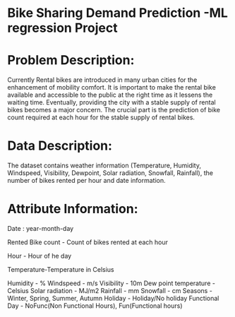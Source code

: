 # Bike Sharing Demand Prediction -ML regression Project

# Problem Description:

Currently Rental bikes are introduced in many urban cities for the enhancement of mobility comfort. It is important to make the rental bike available and accessible to the public at the right time as it lessens the waiting time. Eventually, providing the city with a stable supply of rental bikes becomes a major concern. The crucial part is the prediction of bike count required at each hour for the stable supply of rental bikes.

# Data Description:

The dataset contains weather information (Temperature, Humidity, Windspeed, Visibility, Dewpoint, Solar radiation, Snowfall, Rainfall), the number of bikes rented per hour and date information.

# Attribute Information:

Date : year-month-day

Rented Bike count - Count of bikes rented at each hour

Hour - Hour of he day

Temperature-Temperature in Celsius

Humidity - %
Windspeed - m/s
Visibility - 10m
Dew point temperature - Celsius
Solar radiation - MJ/m2
Rainfall - mm
Snowfall - cm
Seasons - Winter, Spring, Summer, Autumn
Holiday - Holiday/No holiday
Functional Day - NoFunc(Non Functional Hours), Fun(Functional hours)
